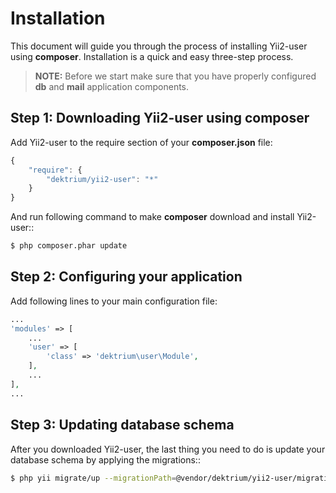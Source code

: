 Installation
============

This document will guide you through the process of installing Yii2-user using **composer**. Installation is a quick and
easy three-step process.

> **NOTE:** Before we start make sure that you have properly configured **db** and **mail** application components.


Step 1: Downloading Yii2-user using composer
------------------------------------

Add Yii2-user to the require section of your **composer.json** file:

```js
{
    "require": {
        "dektrium/yii2-user": "*"
    }
}
```

And run following command to make **composer** download and install Yii2-user::

```bash
$ php composer.phar update
```

Step 2: Configuring your application
----------------------------

Add following lines to your main configuration file:

```php
...
'modules' => [
    ...
    'user' => [
        'class' => 'dektrium\user\Module',
    ],
    ...
],
...
```

Step 3: Updating database schema
------------------------

After you downloaded Yii2-user, the last thing you need to do is update your database schema by applying the migrations::

```bash
$ php yii migrate/up --migrationPath=@vendor/dektrium/yii2-user/migrations
```
